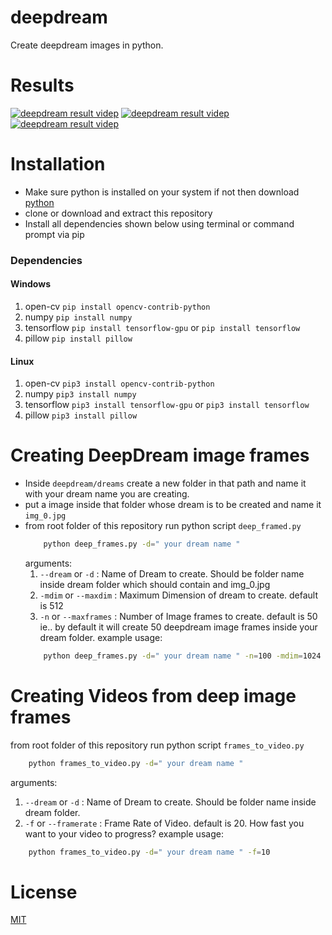 # deepdream
Create deepdream images in python.
# Results
[![deepdream result videp](http://img.youtube.com/vi/wmDjFQDh5BY/0.jpg)](http://www.youtube.com/watch?v=wmDjFQDh5BY)
[![deepdream result videp](http://img.youtube.com/vi/wmDjFQDh5BY/0.jpg)](http://www.youtube.com/watch?v=wmDjFQDh5BY)
[![deepdream result videp](http://img.youtube.com/vi/wmDjFQDh5BY/0.jpg)](http://www.youtube.com/watch?v=wmDjFQDh5BY)

# Installation
- Make sure python is installed on your system if not then download [python](https://www.python.org/downloads/)
- clone or download and extract this repository
- Install all dependencies shown below using terminal or command prompt via pip

### Dependencies

#### Windows
1. open-cv `pip install opencv-contrib-python`
2. numpy `pip install numpy`
3. tensorflow `pip install tensorflow-gpu` or `pip install tensorflow`
4. pillow `pip install pillow`

#### Linux
1. open-cv `pip3 install opencv-contrib-python`
2. numpy `pip3 install numpy`
3. tensorflow `pip3 install tensorflow-gpu` or `pip3 install tensorflow`
4. pillow `pip3 install pillow`

# Creating DeepDream image frames
- Inside `deepdream/dreams` create a new folder in that path and name it with your dream name you are creating.
- put a image inside that folder whose dream is to be created and name it `img_0.jpg`
- from root folder of this repository run python script `deep_framed.py`
    ```bash
        python deep_frames.py -d=" your dream name "
    ```
    arguments:
    1. `--dream` or `-d` : Name of Dream to create. Should be folder name inside dream folder which should contain and img_0.jpg
    2. `-mdim` or `--maxdim` : Maximum Dimension of dream to create. default is 512
    3. `-n` or `--maxframes` : Number of Image frames to create. default is 50 ie.. by default it will create 50 deepdream image frames inside your dream folder.
    example usage:
    ```bash
        python deep_frames.py -d=" your dream name " -n=100 -mdim=1024
    ```
# Creating Videos from deep image frames
from root folder of this repository run python script `frames_to_video.py`
```bash
    python frames_to_video.py -d=" your dream name "
```
arguments:
1. `--dream` or `-d` : Name of Dream to create. Should be folder name inside dream folder.
2. `-f` or `--framerate` : Frame Rate of Video. default is 20. How fast you want to your video to progress?
example usage:
```bash
    python frames_to_video.py -d=" your dream name " -f=10
```

# License
[MIT](https://github.com/tarun-bisht/deepdream/blob/master/LICENSE)
 
